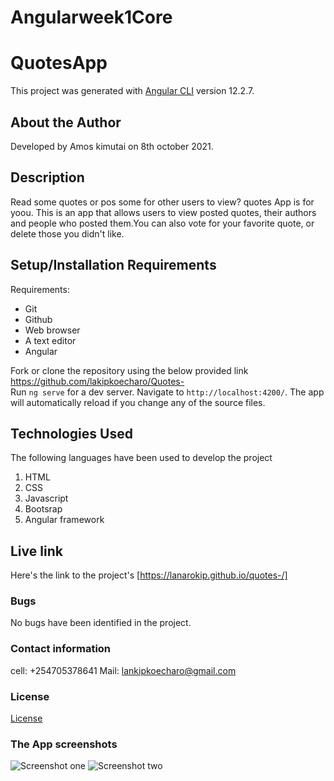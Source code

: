 # Angularweek1Core
# QuotesApp

This project was generated with [Angular CLI](https://github.com/angular/angular-cli) version 12.2.7.

## About the Author
Developed by Amos kimutai on 8th  october 2021.
## Description
Read some quotes or pos some for other users to view? quotes App is for yoou. This is an app that allows users to view posted quotes, their authors and people who posted them.You can also vote for your favorite quote, or delete those you didn't like.
## Setup/Installation Requirements
Requirements:
    <ul>
        <li>Git</li>
        <li>Github</li>
        <li>Web browser</li>
        <li>A text editor</li>
        <li>Angular</li>
    </ul>
Fork or clone the repository using the below provided link</br>
https://github.com/lakipkoecharo/Quotes-</br>
Run `ng serve` for a dev server. Navigate to `http://localhost:4200/`. The app will automatically reload if you change any of the source files.
## Technologies Used
The following languages have been used to develop the project
    <ol>
        <li>HTML</li>
        <li>CSS</li>
        <li>Javascript</li>
        <li>Bootsrap</li>
        <li>Angular framework</li>
    </ol>
## Live link
Here's the link to the project's [https://lanarokip.github.io/quotes-/]
### Bugs
No bugs have been identified in the project.
### Contact information
cell:  +254705378641
Mail: lankipkoecharo@gmail.com
### License
[License](./license)
### The App screenshots
![Screenshot one](./src/assets/one.png)
![Screenshot two](./src/assets/one2.png)
